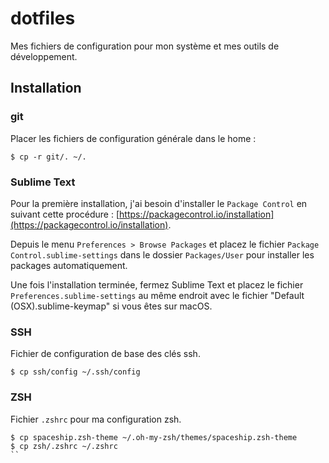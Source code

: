 # dotfiles

Mes fichiers de configuration pour mon système et mes outils de développement.

## Installation

### git

Placer les fichiers de configuration générale dans le home :

```
$ cp -r git/. ~/.
```

### Sublime Text

Pour la première installation, j'ai besoin d'installer le ```Package Control``` en suivant cette procédure : [https://packagecontrol.io/installation](https://packagecontrol.io/installation).

Depuis le menu ```Preferences > Browse Packages``` et placez le fichier ```Package Control.sublime-settings``` dans le dossier ```Packages/User``` pour installer les packages automatiquement.

Une fois l'installation terminée, fermez Sublime Text et placez le fichier ```Preferences.sublime-settings``` au même endroit avec le fichier "Default (OSX).sublime-keymap" si vous êtes sur macOS.

### SSH

Fichier de configuration de base des clés ssh.

```
$ cp ssh/config ~/.ssh/config
```

### ZSH

Fichier ```.zshrc``` pour ma configuration zsh.

```
$ cp spaceship.zsh-theme ~/.oh-my-zsh/themes/spaceship.zsh-theme
$ cp zsh/.zshrc ~/.zshrc
``
